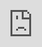 <!DOCTYPE html>
<html>
<head>
  <title>Horror Story Video</title>
  <style>
    body, html {
      margin: 0;
      padding: 0;
      height: 100%;
      background-color: black;
    }
    iframe {
      width: 100vw;
      height: 100vh;
      border: none;
    }
  </style>
</head>
<body>
  <iframe 
    src="https://www.youtube.com/embed/KoUBVYpAx4I?autoplay=1&mute=1&rel=0&modestbranding=1&controls=0&showinfo=0" 
    allow="autoplay; fullscreen"
    allowfullscreen>
  </iframe>
</body>
</html>
